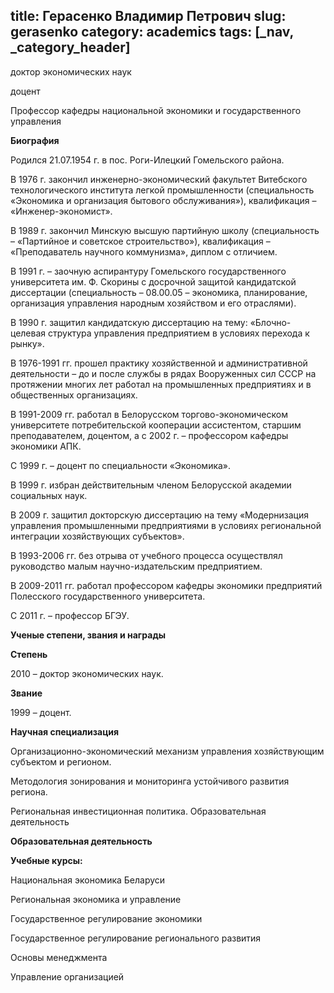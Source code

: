 title: Герасенко Владимир Петрович
slug: gerasenko
category: academics
tags: [_nav, _category_header]
---

доктор экономических наук

доцент

Профессор кафедры национальной экономики и государственного управления


__Биография__

Родился 21.07.1954 г. в пос. Роги-Илецкий Гомельского района.

В 1976 г. закончил инженерно-экономический факультет Витебского технологического института легкой промышленности (специальность «Экономика и организация бытового обслуживания»), квалификация – «Инженер-экономист».

В 1989 г. закончил Минскую высшую партийную школу (специальность – «Партийное и советское строительство»), квалификация – «Преподаватель научного коммунизма», диплом с отличием.

В 1991 г. – заочную аспирантуру Гомельского государственного университета им. Ф. Скорины с досрочной защитой кандидатской диссертации (специальность – 08.00.05 – экономика, планирование, организация управления народным хозяйством и его отраслями).

В 1990 г. защитил кандидатскую диссертацию на тему: «Блочно-целевая структура управления предприятием в условиях перехода к рынку».

В 1976-1991 гг. прошел практику хозяйственной и административной деятельности – до и после службы в рядах Вооруженных сил СССР на протяжении многих лет работал на промышленных предприятиях и в общественных организациях.

В 1991-2009 гг. работал в Белорусском торгово-экономическом университете потребительской кооперации ассистентом, старшим преподавателем, доцентом, а с 2002 г. – профессором кафедры экономики АПК.

С 1999 г. – доцент по специальности «Экономика».

В 1999 г. избран действительным членом Белорусской академии социальных наук.

В 2009 г. защитил докторскую диссертацию на тему «Модернизация управления промышленными предприятиями в условиях региональной интеграции хозяйствующих субъектов».

В 1993-2006 гг. без отрыва от учебного процесса осуществлял руководство малым научно-издательским предприятием.

В 2009-2011 гг. работал профессором кафедры экономики предприятий Полесского государственного университета.

С 2011 г. – профессор БГЭУ.

__Ученые степени, звания и награды__

__Степень__

2010 – доктор экономических наук.

__Звание__

1999 – доцент.

__Научная специализация__

Организационно-экономический механизм управления хозяйствующим субъектом и регионом.

Методология зонирования и мониторинга устойчивого развития региона.

Региональная инвестиционная политика.
Образовательная деятельность

__Образовательная деятельность__

__Учебные курсы:__

Национальная экономика Беларуси

Региональная экономика и управление

Государственное регулирование экономики

Государственное регулирование регионального развития

Основы менеджмента

Управление организацией
